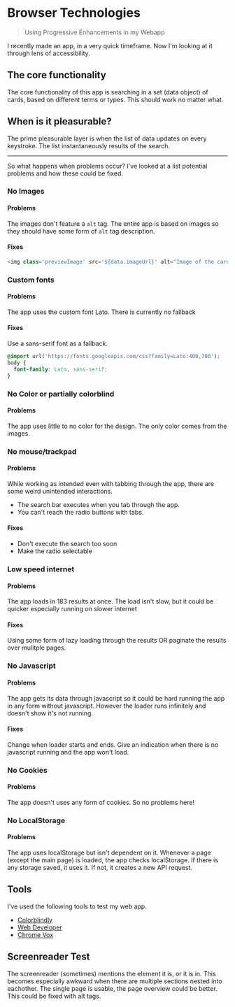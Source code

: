 # Browser Technologies

> Using Progressive Enhancements in my Webapp

I recently made an app, in a very quick timeframe. Now I'm looking at it through lens of accessibility.

## The core functionality

The core functionality of this app is searching in a set (data object) of cards, based on different terms or types. This should work no matter what.

## When is it pleasurable?

The prime pleasurable layer is when the list of data updates on every keystroke. The list instantaneously results of the search.

---

So what happens when problems occur? I've looked at a list potential problems and how these could be fixed.

### No Images

#### Problems

The images don't feature a `alt` tag. The entire app is based on images so they should have some form of `alt` tag description.

#### Fixes

```Javascript
<img class='previewImage' src='${data.imageUrl}' alt="Image of the card ${data.name}"/>
```

### Custom fonts

#### Problems

The app uses the custom font Lato. There is currently no fallback

#### Fixes

Use a sans-serif font as a fallback.

```css
@import url('https://fonts.googleapis.com/css?family=Lato:400,700');
body {
  font-family: Lato, sans-serif;
}
```

### No Color or partially colorblind

#### Problems

The app uses little to no color for the design. The only color comes from the images.

### No mouse/trackpad

#### Problems

While working as intended even with tabbing through the app, there are some weird unintended interactions.

- The search bar executes when you tab through the app.
- You can't reach the radio buttons with tabs.

#### Fixes

- Don't execute the search too soon
- Make the radio selectable

### Low speed internet

#### Problems

The app loads in 183 results at once. The load isn't slow, but it could be quicker especially running on slower internet

#### Fixes

Using some form of lazy loading through the results OR paginate the results over mulitple pages.

### No Javascript

#### Problems

The app gets its data through javascript so it could be hard running the app in any form without javascript. However the loader runs infinitely and doesn't show it's not running.

#### Fixes

Change when loader starts and ends. Give an indication when there is no javascript running and the app won't load.

### No Cookies

#### Problems

The app doesn't uses any form of cookies. So no problems here!

### No LocalStorage

#### Problems

The app uses localStorage but isn't dependent on it. Whenever a page (except the main page) is loaded, the app checks localStorage. If there is any storage saved, it uses it. If not, it creates a new API request.

## Tools

I've used the following tools to test my web app.

- [Colorblindly](https://chrome.google.com/webstore/detail/colorblindly/floniaahmccleoclneebhhmnjgdfijgg)
- [Web Developer](https://chrome.google.com/webstore/detail/web-developer/bfbameneiokkgbdmiekhjnmfkcnldhhm)
- [Chrome Vox](https://chrome.google.com/webstore/detail/chromevox/kgejglhpjiefppelpmljglcjbhoiplfn)

## Screenreader Test

The screenreader (sometimes) mentions the element it is, or it is in. This becomes especially awkward when there are multiple sections nested into eachother. The single page is usable, the page overview could be better. This could be fixed with alt tags.
